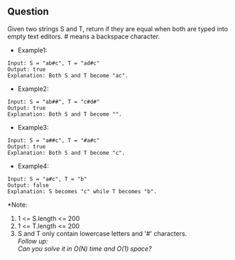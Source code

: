 ## Question
Given two strings S and T, return if they are equal when both are typed into empty text editors. # means a backspace character.

- Example1:
```
Input: S = "ab#c", T = "ad#c"
Output: true
Explanation: Both S and T become "ac".
```
- Example2:
```
Input: S = "ab##", T = "c#d#"
Output: true
Explanation: Both S and T become "".
```
- Example3:
```
Input: S = "a##c", T = "#a#c"
Output: true
Explanation: Both S and T become "c".
```
- Example4:
```
Input: S = "a#c", T = "b"
Output: false
Explanation: S becomes "c" while T becomes "b".
```
*Note:
1. 1 <= S.length <= 200
2. 1 <= T.length <= 200
3. S and T only contain lowercase letters and '#' characters.  
*Follow up:   
Can you solve it in O(N) time and O(1) space?*
